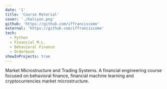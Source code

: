 ```yaml
---
date: '1'
title: 'Course Material'
cover: './halcyon.png'
github: 'https://github.com/iffranciscome'
external: 'https://github.com/iffranciscome'
tech:
  - Python
  - Financial M.L.
  - Behavioral Finance
  - Orderbook
showInProjects: true
---
```


Market Microstructure and Trading Systems. A financial engineering course focused on behavioral finance, financial machine learning and cryptocurrencies market microstructure.
